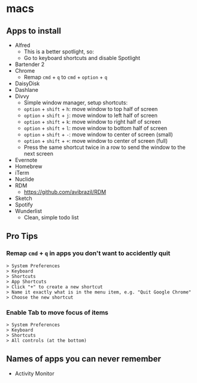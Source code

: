 # macs

## Apps to install

- Alfred
  - This is a better spotlight, so:
  - Go to keyboard shortcuts and disable Spotlight
- Bartender 2
- Chrome
  - Remap `cmd` + `q` to `cmd` + `option` + `q`
- DaisyDisk
- Dashlane
- Divvy
  - Simple window manager, setup shortcuts:
  - `option` + `shift` + `h`: move window to top half of screen
  - `option` + `shift` + `j`: move window to left half of screen
  - `option` + `shift` + `k`: move window to right half of screen
  - `option` + `shift` + `l`: move window to bottom half of screen
  - `option` + `shift` + `-`: move window to center of screen (small)
  - `option` + `shift` + `+`: move window to center of screen (full)
  - Press the same shortcut twice in a row to send the window to the next screen
- Evernote
- Homebrew
- iTerm
- Nuclide
- RDM
  - https://github.com/avibrazil/RDM
- Sketch
- Spotify
- Wunderlist
  - Clean, simple todo list

## Pro Tips

### Remap `cmd` + `q` in apps you don't want to accidently quit

```
> System Preferences
> Keyboard
> Shortcuts
> App Shortcuts
> Click "+" to create a new shortcut
> Name it exactly what is in the menu item, e.g. "Quit Google Chrome"
> Choose the new shortcut
```

### Enable Tab to move focus of items

```
> System Preferences
> Keyboard
> Shortcuts
> All controls (at the bottom)
```

## Names of apps you can never remember

- Activity Monitor
